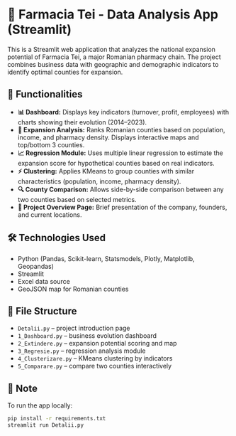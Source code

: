 # 🧪 Farmacia Tei - Data Analysis App (Streamlit)

This is a Streamlit web application that analyzes the national expansion potential of Farmacia Tei, a major Romanian pharmacy chain. The project combines business data with geographic and demographic indicators to identify optimal counties for expansion.

## 🚀 Functionalities

- **📊 Dashboard:** Displays key indicators (turnover, profit, employees) with charts showing their evolution (2014–2023).
- **🧭 Expansion Analysis:** Ranks Romanian counties based on population, income, and pharmacy density. Displays interactive maps and top/bottom 3 counties.
- **📈 Regression Module:** Uses multiple linear regression to estimate the expansion score for hypothetical counties based on real indicators.
- **⚡ Clustering:** Applies KMeans to group counties with similar characteristics (population, income, pharmacy density).
- **🔍 County Comparison:** Allows side-by-side comparison between any two counties based on selected metrics.
- **🧬 Project Overview Page:** Brief presentation of the company, founders, and current locations.

## 🛠 Technologies Used

- Python (Pandas, Scikit-learn, Statsmodels, Plotly, Matplotlib, Geopandas)
- Streamlit
- Excel data source
- GeoJSON map for Romanian counties

## 📂 File Structure

- `Detalii.py` – project introduction page
- `1_Dashboard.py` – business evolution dashboard
- `2_Extindere.py` – expansion potential scoring and map
- `3_Regresie.py` – regression analysis module
- `4_Clusterizare.py` – KMeans clustering by indicators
- `5_Comparare.py` – compare two counties interactively

## 📌 Note

To run the app locally:
```bash
pip install -r requirements.txt
streamlit run Detalii.py
